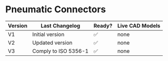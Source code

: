 # Pneumatic Connectors

| Version | Last Changelog | Ready? | Live CAD Models |
| ------- | -------------- | ------ | --------------- |
| V1 | Initial version | ✅ | none
| V2 | Updated version | ✅ | none
| V3 | Comply to ISO 5356-1 | ✅ | none
